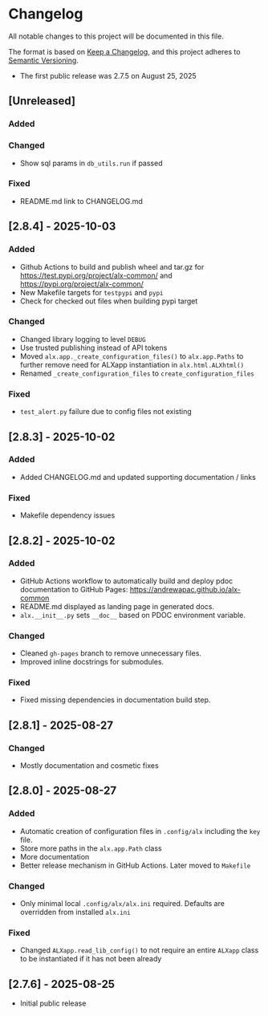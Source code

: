 # Changelog

All notable changes to this project will be documented in this file.

The format is based on [Keep a Changelog](https://keepachangelog.com/en/1.1.0/),
and this project adheres to [Semantic Versioning](https://semver.org/spec/v2.0.0.html).

- The first public release was 2.7.5 on August 25, 2025

## [Unreleased]

### Added
### Changed
- Show sql params in `db_utils.run` if passed
### Fixed
- README.md link to CHANGELOG.md

## [2.8.4] - 2025-10-03

### Added
- Github Actions to build and publish wheel and tar.gz for 
https://test.pypi.org/project/alx-common/ and 
https://pypi.org/project/alx-common/
- New Makefile targets for `testpypi` and `pypi`
- Check for checked out files when building pypi target

### Changed
- Changed library logging to level `DEBUG`
- Use trusted publishing instead of API tokens
- Moved `alx.app._create_configuration_files()` to `alx.app.Paths`
to further remove need for ALXapp instantiation in 
`alx.html.ALXhtml()`
- Renamed `_create_configuration_files` to `create_configuration_files`

### Fixed

- `test_alert.py` failure due to config files not existing

## [2.8.3] - 2025-10-02

### Added

- Added CHANGELOG.md and updated supporting documentation / links

### Fixed

- Makefile dependency issues

## [2.8.2] - 2025-10-02

### Added
- GitHub Actions workflow to automatically build and deploy pdoc 
  documentation to GitHub Pages: https://andrewapac.github.io/alx-common
- README.md displayed as landing page in generated docs.
- `alx.__init__.py` sets `__doc__` based on PDOC environment variable.

### Changed
- Cleaned `gh-pages` branch to remove unnecessary files.
- Improved inline docstrings for submodules.

### Fixed
- Fixed missing dependencies in documentation build step.

## [2.8.1] - 2025-08-27

### Changed

- Mostly documentation and cosmetic fixes

## [2.8.0] - 2025-08-27

### Added
- Automatic creation of configuration files in `.config/alx`
including the `key` file.
- Store more paths in the `alx.app.Path` class
- More documentation
- Better release mechanism in GitHub Actions. Later moved to
`Makefile`

### Changed

- Only minimal local `.config/alx/alx.ini` required. Defaults 
are overridden from installed `alx.ini`

### Fixed

- Changed `ALXapp.read_lib_config()` to not require an entire `ALXapp`
class to be instantiated if it has not been already

## [2.7.6] - 2025-08-25

- Initial public release


